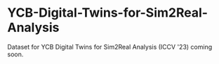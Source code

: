 # YCB-Digital-Twins-for-Sim2Real-Analysis
Dataset for YCB Digital Twins for Sim2Real Analysis (ICCV '23) coming soon.

